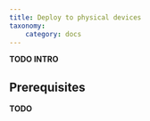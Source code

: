 ```yaml
---
title: Deploy to physical devices
taxonomy:
    category: docs
---
```


**TODO INTRO**

## Prerequisites

**TODO**

